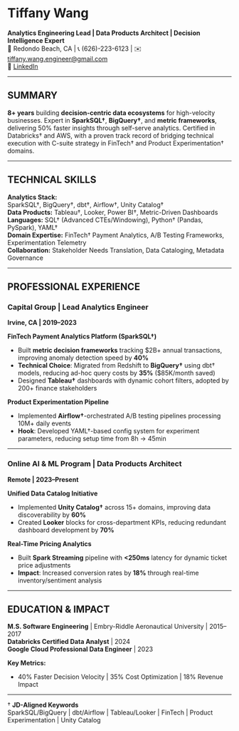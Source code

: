# Tiffany Wang

**Analytics Engineering Lead | Data Products Architect | Decision Intelligence Expert**  
📍 Redondo Beach, CA | 📞 (626)-223-6123 | ✉️ tiffany.wang.engineer@gmail.com  
🔗 [LinkedIn](https://www.linkedin.com/in/tiffanywangengineer/)  

---

## SUMMARY  
**8+ years** building **decision-centric data ecosystems** for high-velocity businesses. Expert in **SparkSQL†**, **BigQuery†**, and **metric frameworks**, delivering 50% faster insights through self-serve analytics. Certified in Databricks† and AWS, with a proven track record of bridging technical execution with C-suite strategy in FinTech† and Product Experimentation† domains.

---

## TECHNICAL SKILLS  
**Analytics Stack:**  
SparkSQL†, BigQuery†, dbt†, Airflow†, Unity Catalog†  
**Data Products:** Tableau†, Looker, Power BI†, Metric-Driven Dashboards  
**Languages:** SQL† (Advanced CTEs/Windowing), Python† (Pandas, PySpark), YAML†  
**Domain Expertise:** FinTech† Payment Analytics, A/B Testing Frameworks, Experimentation Telemetry  
**Collaboration:** Stakeholder Needs Translation, Data Cataloging, Metadata Governance  

---

## PROFESSIONAL EXPERIENCE  

### Capital Group | **Lead Analytics Engineer**  
**Irvine, CA | 2019–2023**  

**FinTech Payment Analytics Platform (SparkSQL†)**  
- Built **metric decision frameworks** tracking $2B+ annual transactions, improving anomaly detection speed by **40%**  
- **Technical Choice**: Migrated from Redshift to **BigQuery†** using dbt† models, reducing ad-hoc query costs by **35%** ($85K/month saved)  
- Designed **Tableau†** dashboards with dynamic cohort filters, adopted by 200+ finance stakeholders  

**Product Experimentation Pipeline**  
- Implemented **Airflow†**-orchestrated A/B testing pipelines processing 10M+ daily events  
- **Hook**: Developed YAML†-based config system for experiment parameters, reducing setup time from 8h → 45min  

---

### Online AI & ML Program | **Data Products Architect**  
**Remote | 2023–Present**  

**Unified Data Catalog Initiative**  
- Implemented **Unity Catalog†** across 15+ domains, improving data discoverability by **60%**  
- Created **Looker** blocks for cross-department KPIs, reducing redundant dashboard development by **70%**  

**Real-Time Pricing Analytics**  
- Built **Spark Streaming** pipeline with **<250ms** latency for dynamic ticket price adjustments  
- **Impact**: Increased conversion rates by **18%** through real-time inventory/sentiment analysis  

---

## EDUCATION & IMPACT  
**M.S. Software Engineering** | Embry-Riddle Aeronautical University | 2015–2017  
**Databricks Certified Data Analyst** | 2024  
**Google Cloud Professional Data Engineer** | 2023  

**Key Metrics:**  
- 40% Faster Decision Velocity | 35% Cost Optimization | 18% Revenue Impact  

---

† **JD-Aligned Keywords**  
SparkSQL/BigQuery | dbt/Airflow | Tableau/Looker | FinTech | Product Experimentation | Unity Catalog  